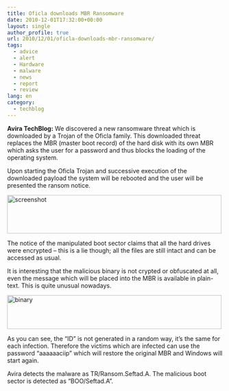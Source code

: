 ```yaml
---
title: Oficla downloads MBR Ransomware
date: 2010-12-01T17:32:00+00:00
layout: single
author_profile: true
url: 2010/12/01/oficla-downloads-mbr-ransomware/
tags:
  - advice
  - alert
  - Hardware
  - malware
  - news
  - report
  - review
lang: en
category: 
  - techblog
---
```

**Avira TechBlog:** We discovered a new ransomware threat which is downloaded by a Trojan of the Oficla family. This downloaded threat replaces the MBR (master boot record) of the hard disk with its own MBR which asks the user for a password and thus blocks the loading of the operating system.

Upon starting the Oficla Trojan and successive execution of the downloaded payload the system will be rebooted and the user will be presented the ransom notice.

[<img title="screenshot" border="0" alt="screenshot" src="http://lh3.ggpht.com/_vaUVXcmC3OI/TPZ_fGIQdzI/AAAAAAAADUY/rXxx0KTJ8TY/screenshot_thumb.png?imgmax=800" width="500" height="90" />](http://lh4.ggpht.com/_vaUVXcmC3OI/TPZ_dLUtZ5I/AAAAAAAADUU/PjsySorD2CY/s1600-h/screenshot%5B2%5D.png)

The notice of the manipulated boot sector claims that all the hard drives were encrypted – this is a lie though; all the files are still intact and can be accessed as usual.

It is interesting that the malicious binary is not crypted or obfuscated at all, even the message which will be placed into the MBR is available in plain-text. This is quite unusual nowadays.

[<img title="binary" border="0" alt="binary" src="http://lh6.ggpht.com/_vaUVXcmC3OI/TPZ_jofhLoI/AAAAAAAADUg/Y0qWbL6tEyk/binary_thumb.png?imgmax=800" width="500" height="79" />](http://lh5.ggpht.com/_vaUVXcmC3OI/TPZ_hVnx_3I/AAAAAAAADUc/D1-0s_nbxF4/s1600-h/binary%5B2%5D.png)

As you can see, the “ID” is not generated in a random way, it’s the same for each infection. Therefore the victims which are infected can use the password “aaaaaaciip” which will restore the original MBR and Windows will start again.

Avira detects the malware as TR/Ransom.Seftad.A. The malicious boot sector is detected as “BOO/Seftad.A”.